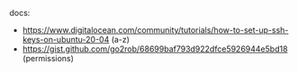 docs:
- https://www.digitalocean.com/community/tutorials/how-to-set-up-ssh-keys-on-ubuntu-20-04 (a-z)
- https://gist.github.com/go2rob/68699baf793d922dfce5926944e5bd18 (permissions)